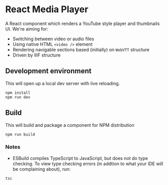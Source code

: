 # React Media Player

A React component which renders a YouTube style player and thumbnails UI. We're aiming for:

-   Switching between video or audio files
-   Using native HTML `<video />` element
-   Rendering navigable sections based (initially) on `WebVTT` structure
-   Driven by IIIF structure

## Development environment

This will open up a local dev server with live reloading.

```
npm install
npm run dev
```

## Build

This will build and package a component for NPM distribution

```
npm run build
```

### Notes

-   ESBuild compiles TypeScript to JavaScript, but does not do type checking. To view type checking errors (in addtion to what your IDE will be complaining about), run:

```
tsc
```
